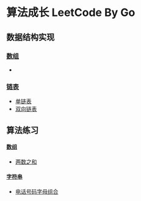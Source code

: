 # 算法成长 LeetCode By Go

## 数据结构实现
### [数组](dataStructure/array)
- 
### [链表](dataStructure/linkedList)
- [单链表](dataStructure/linkedList/singly.go)
- [双向链表](dataStructure/linkedList/double.go)










## 算法练习
#### [数组](subject/Array)

- [两数之和](subject/Array/TwoSum.go)

#### [字符串](subject/string)

- [电话号码字母组合](subject/string/电话号码字母组合.go)